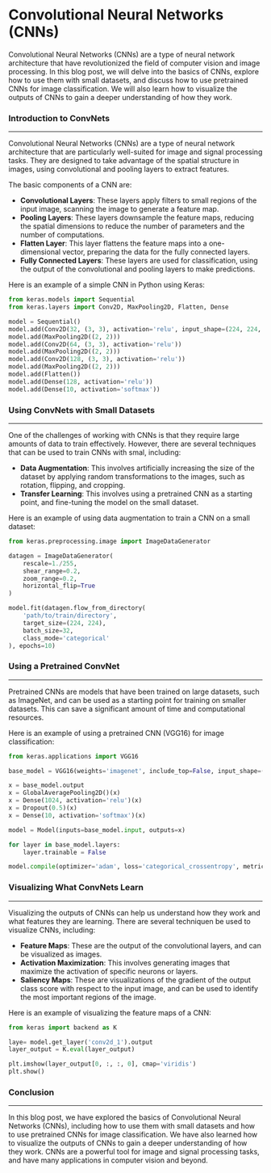**Convolutional Neural Networks (CNNs)**
=====================================

Convolutional Neural Networks (CNNs) are a type of neural network architecture that have revolutionized the field of computer vision and image processing. In this blog post, we will delve into the basics of CNNs, explore how to use them with small datasets, and discuss how to use pretrained CNNs for image classification. We will also learn how to visualize the outputs of CNNs to gain a deeper understanding of how they work.

### Introduction to ConvNets
---------------------------

Convolutional Neural Networks (CNNs) are a type of neural network architecture that are particularly well-suited for image and signal processing tasks. They are designed to take advantage of the spatial structure in images, using convolutional and pooling layers to extract features.

The basic components of a CNN are:

* **Convolutional Layers**: These layers apply filters to small regions of the input image, scanning the image to generate a feature map.
* **Pooling Layers**: These layers downsample the feature maps, reducing the spatial dimensions to reduce the number of parameters and the number of computations.
* **Flatten Layer**: This layer flattens the feature maps into a one-dimensional vector, preparing the data for the fully connected layers.
* **Fully Connected Layers**: These layers are used for classification, using the output of the convolutional and pooling layers to make predictions.

Here is an example of a simple CNN in Python using Keras:
```python
from keras.models import Sequential
from keras.layers import Conv2D, MaxPooling2D, Flatten, Dense

model = Sequential()
model.add(Conv2D(32, (3, 3), activation='relu', input_shape=(224, 224, 3)))
model.add(MaxPooling2D((2, 2)))
model.add(Conv2D(64, (3, 3), activation='relu'))
model.add(MaxPooling2D((2, 2)))
model.add(Conv2D(128, (3, 3), activation='relu'))
model.add(MaxPooling2D((2, 2)))
model.add(Flatten())
model.add(Dense(128, activation='relu'))
model.add(Dense(10, activation='softmax'))
```
### Using ConvNets with Small Datasets
-----------------------------------

One of the challenges of working with CNNs is that they require large amounts of data to train effectively. However, there are several techniques that can be used to train CNNs with smal, including:

* **Data Augmentation**: This involves artificially increasing the size of the dataset by applying random transformations to the images, such as rotation, flipping, and cropping.
* **Transfer Learning**: This involves using a pretrained CNN as a starting point, and fine-tuning the model on the small dataset.

Here is an example of using data augmentation to train a CNN on a small dataset:
```python
from keras.preprocessing.image import ImageDataGenerator

datagen = ImageDataGenerator(
    rescale=1./255,
    shear_range=0.2,
    zoom_range=0.2,
    horizontal_flip=True
)

model.fit(datagen.flow_from_directory(
    'path/to/train/directory',
    target_size=(224, 224),
    batch_size=32,
    class_mode='categorical'
), epochs=10)
```
### Using a Pretrained ConvNet
-----------------------------

Pretrained CNNs are models that have been trained on large datasets, such as ImageNet, and can be used as a starting point for training on smaller datasets. This can save a significant amount of time and computational resources.

Here is an example of using a pretrained CNN (VGG16) for image classification:
```python
from keras.applications import VGG16

base_model = VGG16(weights='imagenet', include_top=False, input_shape=(224, 224, 3))

x = base_model.output
x = GlobalAveragePooling2D()(x)
x = Dense(1024, activation='relu')(x)
x = Dropout(0.5)(x)
x = Dense(10, activation='softmax')(x)

model = Model(inputs=base_model.input, outputs=x)

for layer in base_model.layers:
    layer.trainable = False

model.compile(optimizer='adam', loss='categorical_crossentropy', metrics=['accuracy'])
```
### Visualizing What ConvNets Learn
--------------------------------

Visualizing the outputs of CNNs can help us understand how they work and what features they are learning. There are several techniquen be used to visualize CNNs, including:

* **Feature Maps**: These are the output of the convolutional layers, and can be visualized as images.
* **Activation Maximization**: This involves generating images that maximize the activation of specific neurons or layers.
* **Saliency Maps**: These are visualizations of the gradient of the output class score with respect to the input image, and can be used to identify the most important regions of the image.

Here is an example of visualizing the feature maps of a CNN:
```python
from keras import backend as K

laye= model.get_layer('conv2d_1').output
layer_output = K.eval(layer_output)

plt.imshow(layer_output[0, :, :, 0], cmap='viridis')
plt.show()
```
### Conclusion
----------

In this blog post, we have explored the basics of Convolutional Neural Networks (CNNs), including how to use them with small datasets and how to use pretrained CNNs for image classification. We have also learned how to visualize the outputs of CNNs to gain a deeper understanding of how they work. CNNs are a powerful tool for image and signal processing tasks, and have many applications in computer vision and beyond.